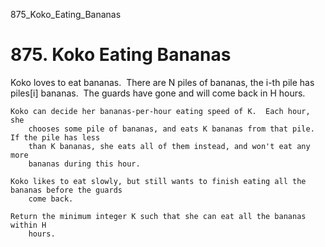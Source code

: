 875_Koko_Eating_Bananas
# 875. Koko Eating Bananas

Koko loves to eat bananas.  There are N piles of bananas, the
        i-th pile has piles[i] bananas.  The guards have gone
        and will come back in H hours.

    Koko can decide her bananas-per-hour eating speed of K.  Each hour, she
        chooses some pile of bananas, and eats K bananas from that pile.  If the pile has less
        than K bananas, she eats all of them instead, and won't eat any more
        bananas during this hour.

    Koko likes to eat slowly, but still wants to finish eating all the bananas before the guards
        come back.

    Return the minimum integer K such that she can eat all the bananas within H
        hours.